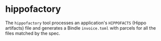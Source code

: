 # hippofactory

The `hippofactory` tool processes an application's `HIPPOFACTS` (Hippo
artifacts) file and generates a Bindle `invoice.toml` with parcels for
all the files matched by the spec.
